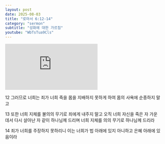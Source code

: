 ```yaml
---
layout: post
date: 2025-08-03
title: "로마서 6:12-14"
category: "sermon"
subtitle: "성화에 대한 가르침"
youtube: "WbTsTua9Cls"
---
```


<div class="youtube margin-large">
    <iframe src="https://www.youtube.com/embed/WbTsTua9Cls" title="YouTube video player" frameborder="0" allow="accelerometer; autoplay; clipboard-write; encrypted-media; gyroscope; picture-in-picture; web-share" allowfullscreen></iframe>
</div>

12 그러므로 너희는 죄가 너희 죽을 몸을 지배하지 못하게 하여 몸의 사욕에 순종하지 말고

13 또한 너희 지체를 불의의 무기로 죄에게 내주지 말고 오직 너희 자신을 죽은 자 가운데서 다시 살아난 자 같이 하나님께 드리며 너희 지체를 의의 무기로 하나님께 드리라

14 죄가 너희를 주장하지 못하리니 이는 너희가 법 아래에 있지 아니하고 은혜 아래에 있음이라

